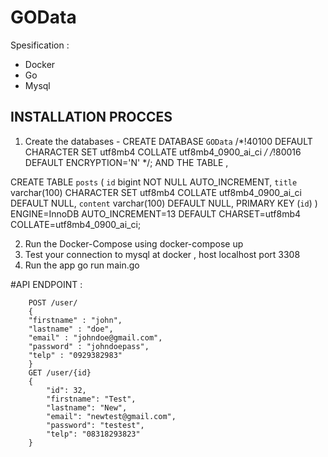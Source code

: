 # GOData

Spesification :

- Docker 
- Go
- Mysql

## INSTALLATION PROCCES ##

1. Create the databases 
        - CREATE DATABASE `GOData` /*!40100 DEFAULT CHARACTER SET utf8mb4 COLLATE utf8mb4_0900_ai_ci */ /*!80016 DEFAULT ENCRYPTION='N' */;
        AND THE TABLE ,

CREATE TABLE `posts` (
  `id` bigint NOT NULL AUTO_INCREMENT,
  `title` varchar(100) CHARACTER SET utf8mb4 COLLATE utf8mb4_0900_ai_ci DEFAULT NULL,
  `content` varchar(100) DEFAULT NULL,
  PRIMARY KEY (`id`)
) ENGINE=InnoDB AUTO_INCREMENT=13 DEFAULT CHARSET=utf8mb4 COLLATE=utf8mb4_0900_ai_ci;

2. Run the Docker-Compose using
        docker-compose up
3. Test your connection to mysql at docker , host localhost port 3308
4. Run the app
        go run main.go


#API ENDPOINT : 
        
        POST /user/
        {
        "firstname" : "john",
        "lastname" : "doe",
        "email" : "johndoe@gmail.com",
        "password" : "johndoepass",
        "telp" : "0929382983"
        }
        GET /user/{id}
        {
            "id": 32,
            "firstname": "Test",
            "lastname": "New",
            "email": "newtest@gmail.com",
            "password": "testest",
            "telp": "08318293823"
        }
